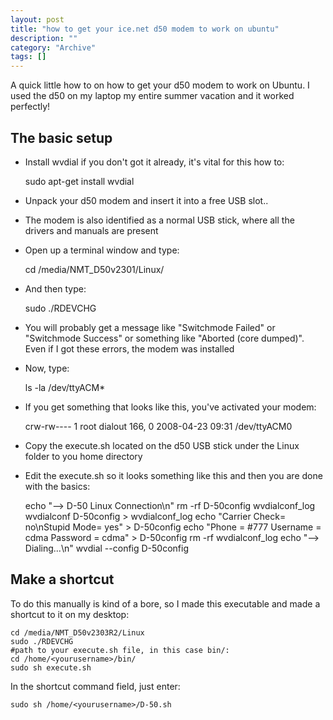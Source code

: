 ```yaml
--- 
layout: post 
title: "how to get your ice.net d50 modem to work on ubuntu"
description: ""
category: "Archive"
tags: []
---  
```

A quick little how to on how to get your d50 modem to work on Ubuntu. I used the d50 on my laptop my entire summer vacation and it worked perfectly!

## The basic setup

* Install wvdial if you don't got it already, it's vital for this how to:

	sudo apt-get install wvdial

* Unpack your d50 modem and insert it into a free USB slot..
* The modem is also identified as a normal USB stick, where all the drivers and manuals are present
* Open up a terminal window and type:

	cd /media/NMT_D50v2301/Linux/

* And then type:

	sudo ./RDEVCHG

* You will probably get a message like "Switchmode Failed" or "Switchmode Success" or something like "Aborted (core dumped)". Even if I got these errors, the modem was installed
* Now, type:

	ls -la /dev/ttyACM*

* If you get something that looks like this, you've activated your modem:

	crw-rw---- 1 root dialout 166, 0 2008-04-23 09:31 /dev/ttyACM0

* Copy the execute.sh located on the d50 USB stick under the Linux folder to you home directory
* Edit the execute.sh so it looks something like this and then you are done with the basics:

	echo "--> D-50 Linux Connection\n"
	rm -rf D-50config wvdialconf_log 
	wvdialconf D-50config > wvdialconf_log
	echo "Carrier Check= no\nStupid Mode= yes" > D-50config
	echo "Phone = #777
	Username = cdma
	Password = cdma" > D-50config
	rm -rf wvdialconf_log
	echo "--> Dialing...\n"
	wvdial --config D-50config

## Make a shortcut

To do this manually is kind of a bore, so I made this executable and made a shortcut to it on my desktop:

	cd /media/NMT_D50v2303R2/Linux
	sudo ./RDEVCHG
	#path to your execute.sh file, in this case bin/:
	cd /home/<yourusername>/bin/
	sudo sh execute.sh

In the shortcut command field, just enter:

	sudo sh /home/<yourusername>/D-50.sh
